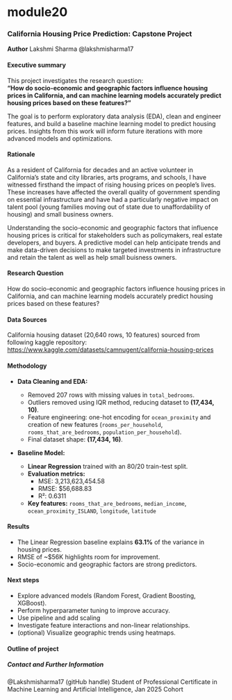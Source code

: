 # module20

### California Housing Price Prediction: Capstone Project

**Author**
Lakshmi Sharma @lakshmisharma17

#### Executive summary

This project investigates the research question:  
**“How do socio-economic and geographic factors influence housing prices in California, and can machine learning models accurately predict housing prices based on these features?”**  

The goal is to perform exploratory data analysis (EDA), clean and engineer features, and build a baseline machine learning model to predict housing prices. Insights from this work will inform future iterations with more advanced models and optimizations.

#### Rationale

As a resident of California for decades and an  active volunteer in California’s state and city libraries, arts programs, and schools, I have witnessed firsthand the impact of rising housing prices on people’s lives. These increases have affected the overall quality of government spending on essential infrastructure and have had a particularly negative impact on talent pool (young families moving out of state due to unaffordability of housing) and small business owners.

Understanding the socio-economic and geographic factors that influence housing prices is critical for stakeholders such as policymakers, real estate developers, and buyers. A predictive model can help anticipate trends and make data-driven decisions to make targeted investments in infrastructure and retain the talent as well as help small buisness owners.

#### Research Question

How do socio-economic and geographic factors influence housing prices in California, and can machine learning models accurately predict housing prices based on these features?

#### Data Sources

California housing dataset (20,640 rows, 10 features) sourced from following kaggle repository:
https://www.kaggle.com/datasets/camnugent/california-housing-prices  

#### Methodology

- **Data Cleaning and EDA:**
  - Removed 207 rows with missing values in `total_bedrooms`.
  - Outliers removed using IQR method, reducing dataset to **(17,434, 10)**.
  - Feature engineering: one-hot encoding for `ocean_proximity` and creation of new features (`rooms_per_household`, `rooms_that_are_bedrooms`, `population_per_household`).
  - Final dataset shape: **(17,434, 16)**.

- **Baseline Model:**
  - **Linear Regression** trained with an 80/20 train-test split.
  - **Evaluation metrics:**
    - MSE: 3,213,623,454.58
    - RMSE: $56,688.83
    - R²: 0.6311
  - **Key features:** `rooms_that_are_bedrooms`, `median_income`, `ocean_proximity_ISLAND`, `longitude`, `latitude`

#### Results

- The Linear Regression baseline explains **63.1%** of the variance in housing prices.
- RMSE of ~$56K highlights room for improvement.
- Socio-economic and geographic factors are strong predictors.

#### Next steps

- Explore advanced models (Random Forest, Gradient Boosting, XGBoost).
- Perform hyperparameter tuning to improve accuracy.
- Use pipeline and add scaling 
- Investigate feature interactions and non-linear relationships.
- (optional) Visualize geographic trends using heatmaps.

#### Outline of project



##### Contact and Further Information
@Lakshmisharma17 (gitHub handle) 
Student of Professional Certificate in Machine Learning and Artificial Intelligence, Jan 2025 Cohort

